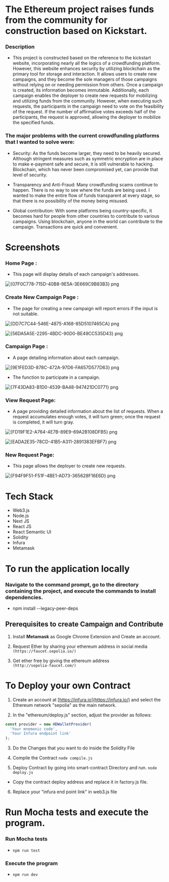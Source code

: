 # The Ethereum project raises funds from the community for construction based on Kickstart.

### Description

- This project is constructed based on the reference to the kickstart website, incorporating nearly all the logics of a crowdfunding platform. However, this website enhances security by utilizing blockchain as the primary tool for storage and interaction. It allows users to create new campaigns, and they become the sole managers of those campaigns without relying on or needing permission from others. Once a campaign is created, its information becomes immutable. Additionally, each campaign enables the deployer to create new requests for mobilizing and utilizing funds from the community. However, when executing such requests, the participants in the campaign need to vote on the feasibility of the request. If the number of affirmative votes exceeds half of the participants, the request is approved, allowing the deployer to mobilize the specified funds.

### The major problems with the current crowdfunding platforms that I wanted to solve were:

- Security: As the funds become larger, they need to be heavily secured. Although stringent measures such as symmetric encryption are in place to make e-payment safe and secure, it is still vulnerable to hacking. Blockchain, which has never been compromised yet, can provide that level of security.

- Transparency and Anti-Fraud: Many crowdfunding scams continue to happen. There is no way to see where the funds are being used. I wanted to make the entire flow of funds transparent at every stage, so that there is no possibility of the money being misused.

- Global contribution: With some platforms being country-specific, it becomes hard for people from other countries to contribute to various campaigns. Using blockchain, anyone in the world can contribute to the campaign. Transactions are quick and convenient.

# Screenshots 
### Home Page :
- This page will display details of each campaign's addresses.

![{07F0C778-715D-40B8-9E5A-3E669C9B83B3} png](https://github.com/Zellsed/defi-staking-app-starter/assets/155917734/d4ed7585-bf95-4bd7-995b-80c1cf8d7de5)

### Create New Campaign Page :
- The page for creating a new campaign will report errors if the input is not suitable.

![{DD7C7C44-546E-4875-A168-85D5107465CA} png](https://github.com/Zellsed/defi-staking-app-starter/assets/155917734/70678d5f-fab6-4089-8398-73803baabd1f)

![{56DA5A5E-2295-4BDC-90D0-BE49CC535D43} png](https://github.com/Zellsed/defi-staking-app-starter/assets/155917734/58c85dca-196c-47df-977a-b910256387b2)

### Campaign Page :
- A page detailing information about each campaign.

![{9E1FED3D-878C-472A-97D6-FA657D577D63} png](https://github.com/Zellsed/defi-staking-app-starter/assets/155917734/0b04ff12-3215-4760-a41b-3d4e719ea25b)

- The function to participate in a campaign.

![{7F43DA83-B1D0-4539-BA48-947421DC0771} png](https://github.com/Zellsed/defi-staking-app-starter/assets/155917734/43d19401-09eb-48ab-a11e-6d0cc9f4e50a)

### View Request Page:
- A page providing detailed information about the list of requests. When a request accumulates enough votes, it will turn green; once the request is completed, it will turn gray.

![{FD19F1E2-A764-4E7B-89E9-69A2B108DFB5} png](https://github.com/Zellsed/defi-staking-app-starter/assets/155917734/7004e5c7-2f73-4d56-a01e-d9fc16501781)

![{EADA2E35-78CD-41B5-A311-2891383EFBF7} png](https://github.com/Zellsed/defi-staking-app-starter/assets/155917734/3a96a366-2061-4fcf-b89e-9376d509a9d8)

### New Request Page:
- This page allows the deployer to create new requests.

![{F94F9F51-F51F-4BE1-AD73-365628F16E6D} png](https://github.com/Zellsed/defi-staking-app-starter/assets/155917734/ad5bc20c-b8ba-4051-bb9a-4bc0fa48c3fb)

# Tech Stack 
- Web3.js
- Node.js
- Next JS
- React JS
- React Semantic UI
- Solidity
- Infura
- Metamask

# To run the application locally
### Navigate to the command prompt, go to the directory containing the project, and execute the commands to install dependencies.
- npm install --legacy-peer-deps

## Prerequisites to create Campaign and Contribute
1. Install **Metamask** as Google Chrome Extension and Create an account.

2.  Request Ether by sharing your ethereum address in social media <br>`(https://faucet.sepolia.io/)`

3. Get ether free by giving the ethereum address <br>`(http://sepolia-faucet.com/)`

# To Deploy your own Contract 
1. Create an account at [https://infura.io](https://infura.io/) and select the Ethereum network "sepolia" as the main network.

2. In the "ethereum/deploy.js" section, adjust the provider as follows:

```javascript
const provider = new HDWalletProvider(
  'Your mnemonic code',
  'Your Infura endpoint link'
);
```
3. Do the Changes that you want to do inside the Solidity File

4. Compile the Contract 
  `node compile.js`
5. Deploy Contract by going into smart-contract Directory and run.
	`node deploy.js`
	
- Copy the contract deploy address and replace it in factory.js file.
  
6. Replace your "infura end point link" in web3.js file

# Run Mocha tests and execute the program.
### Run Mocha tests
- `npm run test`

### Execute the program
- `npm run dev`